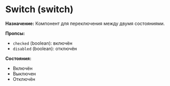 # Switch (switch)

**Назначение:**
Компонент для переключения между двумя состояниями.

**Пропсы:**
- `checked` (boolean): включён
- `disabled` (boolean): отключён

**Состояния:**
- Включён
- Выключен
- Отключён 